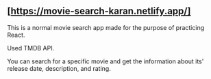 [https://movie-search-karan.netlify.app/]
-----------

This is a normal movie search app made for the purpose of practicing React.

Used TMDB API.

You can search for a specific movie and get the information about its' release date, description, and rating.
